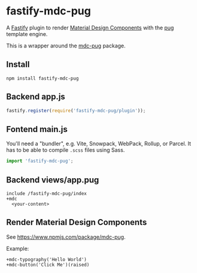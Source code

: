 # fastify-mdc-pug

A [Fastify](https://www.fastify.io) plugin to render [Material Design
Components](https://github.com/material-components/material-components-web) with
the [pug](https://pugjs.org) template engine.

This is a wrapper around the [mdc-pug](https://www.npmjs.com/package/mdc-pug)
package.

## Install

```shell
npm install fastify-mdc-pug
```

## Backend app.js

```js
fastify.register(require('fastify-mdc-pug/plugin'));
```

## Fontend main.js

You'll need a "bundler", e.g. Vite, Snowpack, WebPack, Rollup, or Parcel. It has
to be able to compile `.scss` files using Sass.

```js
import 'fastify-mdc-pug';
```

## Backend views/app.pug

```pug
include /fastify-mdc-pug/index
+mdc
  <your-content>
```

## Render Material Design Components

See https://www.npmjs.com/package/mdc-pug.

Example:

```pug
+mdc-typography('Hello World')
+mdc-button('Click Me')(raised)
```
